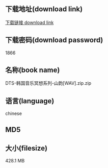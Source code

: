 ## 下载地址(download link)
[下载链接 download link](https://voluble-croquembouche-d321dc.netlify.app/?s=DTS-%E9%9F%A9%E5%9B%BD%E9%9F%B3%E4%B9%90%E5%86%A5%E6%83%B3%E7%B3%BB%E5%88%97-%E5%B1%B1%E9%9F%B5%5BWAV%5D.zip)

## 下载密码(download password)
1866

## 名称(book name)
DTS-韩国音乐冥想系列-山韵[WAV].zip.zip

## 语言(language)
chinese

## MD5


## 大小(filesize)
428.1 MB
